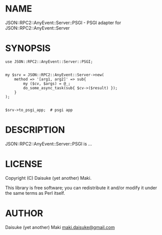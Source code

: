 # NAME

JSON::RPC2::AnyEvent::Server::PSGI - PSGI adapter for JSON::RPC2::AnyEvent::Server

# SYNOPSIS

    use JSON::RPC2::AnyEvent::Server::PSGI;
    

    my $srv = JSON::RPC2::AnyEvent::Server->new(
        method => '[arg1, arg2]' => sub{
            my ($cv, $args) = @_;
            do_some_async_task(sub{ $cv->($result) });
        }
    );
    

    $srv->to_psgi_app;  # psgi app

# DESCRIPTION

JSON::RPC2::AnyEvent::Server::PSGI is ...

# LICENSE

Copyright (C) Daisuke (yet another) Maki.

This library is free software; you can redistribute it and/or modify
it under the same terms as Perl itself.

# AUTHOR

Daisuke (yet another) Maki <maki.daisuke@gmail.com>
